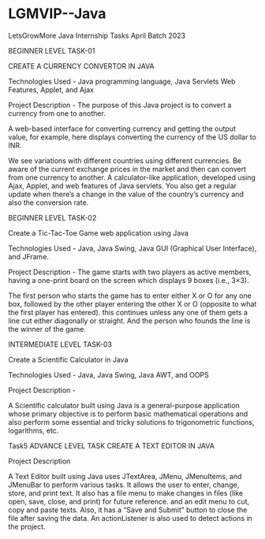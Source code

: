 # LGMVIP--Java
LetsGrowMore Java Internship Tasks April Batch 2023

BEGINNER LEVEL TASK-01

CREATE A CURRENCY CONVERTOR IN JAVA

Technologies Used - Java programming language, Java Servlets Web Features, Applet, and Ajax

Project Description - The purpose of this Java project is to convert a currency from one to another.

A web-based interface for converting currency and getting the output value, for example, here displays converting the currency of the US dollar to INR.

We see variations with different countries using different currencies. Be aware of the current exchange prices in the market and then can convert from one currency to another. A calculator-like application, developed using Ajax, Applet, and web features of Java servlets. You also get a regular update when there’s a change in the value of the country’s currency and also the conversion rate.

BEGINNER LEVEL TASK-02

Create a Tic-Tac-Toe Game web application using Java

Technologies Used - Java, Java Swing, Java GUI (Graphical User Interface), and JFrame.

Project Description - The game starts with two players as active members, having a one-print board on the screen which displays 9 boxes (i.e., 3×3).

The first person who starts the game has to enter either X or O for any one box, followed by the other player entering the other X or O (opposite to what the first player has entered). this continues unless any one of them gets a line cut either diagonally or straight. And the person who founds the line is the winner of the game.

INTERMEDIATE LEVEL TASK-03

Create a Scientific Calculator in Java

Technologies Used - Java, Java Swing, Java AWT, and OOPS

Project Description -

A Scientific calculator built using Java is a general-purpose application whose primary objective is to perform basic mathematical operations and also perform some essential and tricky solutions to trigonometric functions, logarithms, etc.

Task5 ADVANCE LEVEL TASK CREATE A TEXT EDITOR IN JAVA

Project Description

A Text Editor built using Java uses JTextArea, JMenu, JMenuItems, and JMenuBar to perform various tasks. It allows the user to enter, change, store, and print text. It also has a file menu to make changes in files (like open, save, close, and print) for future reference. and an edit menu to cut, copy and paste texts. Also, it has a “Save and Submit” button to close the file after saving the data. An actionListener is also used to detect actions in the project. 

